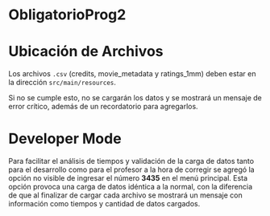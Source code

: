 # ObligatorioProg2

**Ubicación de Archivos**
=========================

Los archivos `.csv` (credits, movie_metadata y ratings_1mm) deben estar en la dirección `src/main/resources`.

Si no se cumple esto, no se cargarán los datos y se mostrará un mensaje de error crítico, además de un recordatorio para agregarlos.

**Developer Mode**
================

Para facilitar el análisis de tiempos y validación de la carga de datos tanto para el desarrollo como para el profesor a la hora de corregir se agregó la opción no visible de ingresar el número **3435** en el menú principal. Esta opción provoca una carga de datos idéntica a la normal, con la diferencia de que al finalizar de cargar cada archivo se mostrará un mensaje con información como tiempos y cantidad de datos cargados.

